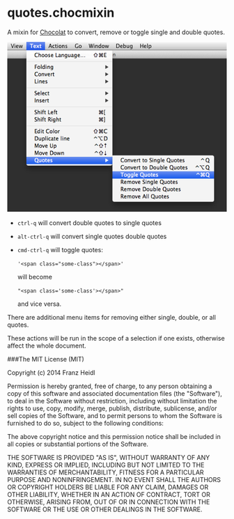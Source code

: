 # quotes.chocmixin

A mixin for [Chocolat](http://www.chocolatapp.com) to convert, remove or toggle single and double quotes.


![quotes.chocmixin screenshot](screenshot/quotes_menu.png)


* `ctrl-q` will convert double quotes to single quotes

* `alt-ctrl-q` will convert single quotes double quotes

* `cmd-ctrl-q` will toggle quotes: 

  `'<span class="some-class"></span>'`
    
  will become

  `"<span class='some-class'></span>"`
    
  and vice versa.
  
There are additional menu items for removing either single, double, or all quotes.

These actions will be run in the scope of a selection if one exists, otherwise affect the whole document.


###The MIT License (MIT)


Copyright (c) 2014 Franz Heidl

Permission is hereby granted, free of charge, to any person obtaining a copy
of this software and associated documentation files (the "Software"), to deal
in the Software without restriction, including without limitation the rights
to use, copy, modify, merge, publish, distribute, sublicense, and/or sell
copies of the Software, and to permit persons to whom the Software is
furnished to do so, subject to the following conditions:

The above copyright notice and this permission notice shall be included in
all copies or substantial portions of the Software.

THE SOFTWARE IS PROVIDED "AS IS", WITHOUT WARRANTY OF ANY KIND, EXPRESS OR
IMPLIED, INCLUDING BUT NOT LIMITED TO THE WARRANTIES OF MERCHANTABILITY,
FITNESS FOR A PARTICULAR PURPOSE AND NONINFRINGEMENT. IN NO EVENT SHALL THE
AUTHORS OR COPYRIGHT HOLDERS BE LIABLE FOR ANY CLAIM, DAMAGES OR OTHER
LIABILITY, WHETHER IN AN ACTION OF CONTRACT, TORT OR OTHERWISE, ARISING FROM,
OUT OF OR IN CONNECTION WITH THE SOFTWARE OR THE USE OR OTHER DEALINGS IN
THE SOFTWARE.